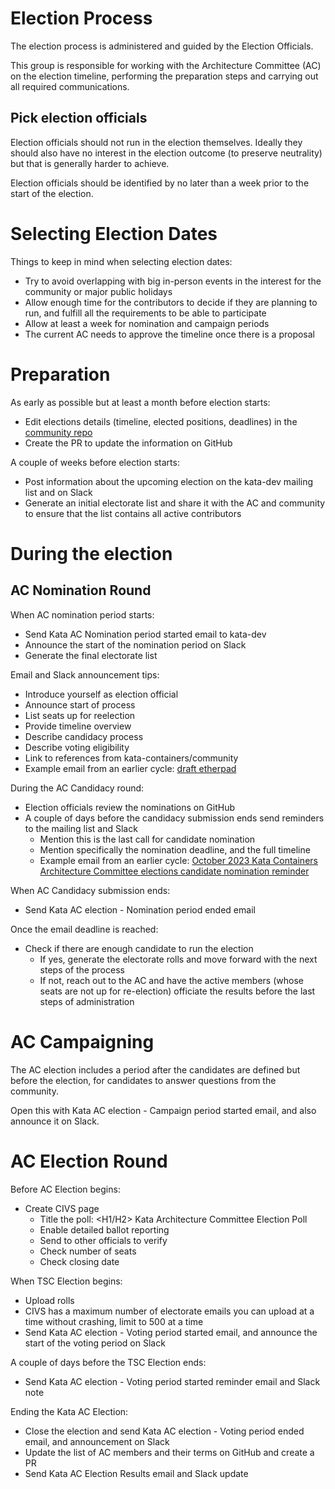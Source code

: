 # Election Process

The election process is administered and guided by
the Election Officials.

This group is responsible for working with the
Architecture Committee (AC) on the election timeline,
performing the preparation steps and carrying out all
required communications.

## Pick election officials
Election officials should not run in the election themselves.
Ideally they should also have no interest in the election
outcome (to preserve neutrality) but that is generally
harder to achieve.

Election officials should be identified by no later than a
week prior to the start of the election.

# Selecting Election Dates
Things to keep in mind when selecting election dates:

- Try to avoid overlapping with big in-person events
  in the interest for the community or major public holidays
- Allow enough time for the contributors to decide if they
  are planning to run, and fulfill all the requirements to be
  able to participate
- Allow at least a week for nomination and campaign periods
- The current AC needs to approve the timeline once there
  is a proposal
  
# Preparation
As early as possible but at least a month before election
starts:

- Edit elections details (timeline, elected positions, deadlines)
  in the [community repo](https://github.com/kata-containers/community/tree/main/elections)
- Create the PR to update the information on GitHub

A couple of weeks before election starts:

- Post information about the upcoming election on the
  kata-dev mailing list and on Slack
- Generate an initial electorate list and share it with the
  AC and community to ensure that the list contains all active
  contributors

# During the election
## AC Nomination Round
When AC nomination period starts:

- Send Kata AC Nomination period started email to kata-dev
- Announce the start of the nomination period on Slack
- Generate the final electorate list

Email and Slack announcement tips:
- Introduce yourself as election official
- Announce start of process
- List seats up for reelection
- Provide timeline overview
- Describe candidacy process
- Describe voting eligibility
- Link to references from kata-containers/community
- Example email from an earlier cycle: [draft etherpad](https://etherpad.opendev.org/p/r.256a531373da9595cf4c3af45bd58782)

During the AC Candidacy round:
- Election officials review the nominations on GitHub
- A couple of days before the candidacy submission ends send
  reminders to the mailing list and Slack
  - Mention this is the last call for candidate nomination
  - Mention specifically the nomination deadline, and the
    full timeline
  - Example email from an earlier cycle:
  	[October 2023 Kata Containers Architecture Committee elections candidate nomination reminder](https://lists.katacontainers.io/pipermail/kata-dev/2020-September/001512.html)

When AC Candidacy submission ends:

- Send Kata AC election - Nomination period ended email

Once the email deadline is reached:

- Check if there are enough candidate to run the election
  - If yes, generate the electorate rolls and move forward with
    the next steps of the process
  - If not, reach out to the AC and have the active members
    (whose seats are not up for re-election) officiate the results
    before the last steps of administration

# AC Campaigning
The AC election includes a period after the candidates are defined
but before the election, for candidates to answer questions from
the community.

Open this with Kata AC election - Campaign period started email, and
also announce it on Slack.

# AC Election Round
Before AC Election begins:

- Create CIVS page
  - Title the poll: <Year> <H1/H2> Kata Architecture Committee Election Poll
  - Enable detailed ballot reporting
  - Send to other officials to verify
  - Check number of seats
  - Check closing date


When TSC Election begins:

- Upload rolls
- CIVS has a maximum number of electorate emails you can upload at a time without
  crashing, limit to 500 at a time
- Send Kata AC election - Voting period started email, and announce the start
  of the voting period on Slack

A couple of days before the TSC Election ends:

- Send Kata AC election - Voting period started reminder email and Slack
  note
  
Ending the Kata AC Election:

- Close the election and send Kata AC election - Voting period ended email, and
  announcement on Slack
- Update the list of AC members and their terms on GitHub and create a PR
- Send Kata AC Election Results email and Slack update
